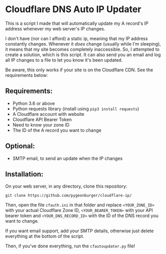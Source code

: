 # Cloudflare DNS Auto IP Updater

This is a script I made that will automatically update my A record's IP address whenever my web server's IP changes.

I don't have (nor can I afford) a static ip, meaning that my IP address constantly changes. Whenever it <i>does</i> change (usually while I'm sleeping), it means that my site becomes completely inaccessible. So, I attempted to create a solution, which is this script. It can also send you an email and log all IP changes to a file to let you know it's been updated.

Be aware, this only works if your site is on the Cloudflare CDN. See the requirements below:

<h2>Requirements:</h2>

  - Python 3.6 or above
  - Python requests library (install using `pip3 install requests`)
  - A Cloudflare account with website
  - Cloudflare API Bearer Token
  - Need to know your zone ID
  - The ID of the A record you want to change
  
  
<h2>Optional:</h2>

  - SMTP email, to send an update when the IP changes
  
 
<h2>Installation:</h2>

On your web server, in any directory, clone this repository:

    git clone https://github.com/pygeonburger/cloudflare-ip/
        
Then, open the file `cfauth.ini` in that folder and replace `<YOUR_ZONE_ID>` with your actual Cloudflare Zone ID, `<YOUR_BEARER_TOKEN>` with your API bearer token and `<YOUR_DNS_RECORD_ID>` with the ID of the DNS record you want to change.

If you want email support, add your SMTP details, otherwise just delete everything at the bottom of the script.

Then, if you've done everything, run the `cfautoupdater.py` file!
